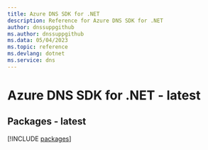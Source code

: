 ```yaml
---
title: Azure DNS SDK for .NET
description: Reference for Azure DNS SDK for .NET
author: dnssuppgithub
ms.author: dnssuppgithub
ms.data: 05/04/2023
ms.topic: reference
ms.devlang: dotnet
ms.service: dns
---
```

# Azure DNS SDK for .NET - latest
## Packages - latest
[!INCLUDE [packages](dns-index.md)]